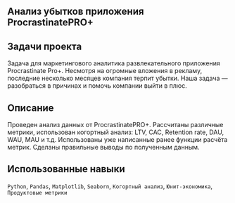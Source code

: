 ## Анализ убытков приложения ProcrastinatePRO+
## Задачи проекта
Задача для маркетингового аналитика развлекательного приложения Procrastinate Pro+. Несмотря на огромные вложения в рекламу, последние несколько месяцев компания терпит убытки. Наша задача — разобраться в причинах и помочь компании выйти в плюс.

## Описание
Проведен анализ данных от ProcrastinatePRO+.
Рассчитаны различные метрики, использован когортный анализ: LTV, CAC, Retention rate, DAU, WAU, MAU и т.д. Использованы уже написанные ранее функции расчёта метрик. Сделаны правильные выводы по полученным данным.

## Использованные навыки
`Python`, `Pandas`, `Matplotlib`, `Seaborn`, `Когортный анализ`, `Юнит-экономика`, `Продуктовые метрики`
